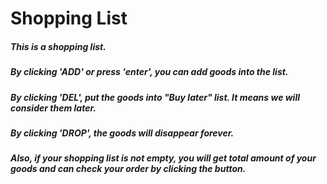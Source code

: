 # Shopping List
##### This is a shopping list. 
##### By clicking 'ADD' or press 'enter', you can add goods into the list. 
##### By clicking 'DEL', put the goods into "Buy later" list. It means we will consider them later. 
##### By clicking 'DROP', the goods will disappear forever.
##### Also, if your shopping list is not empty, you will get total amount of your goods and can check your order by clicking the button.